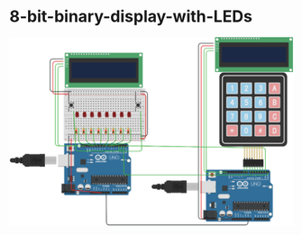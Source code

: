 # 8-bit-binary-display-with-LEDs
![alt text](https://github.com/AlexanderVazov/8-bit-binary-display-with-LEDs/blob/main/image.png?raw=true)
